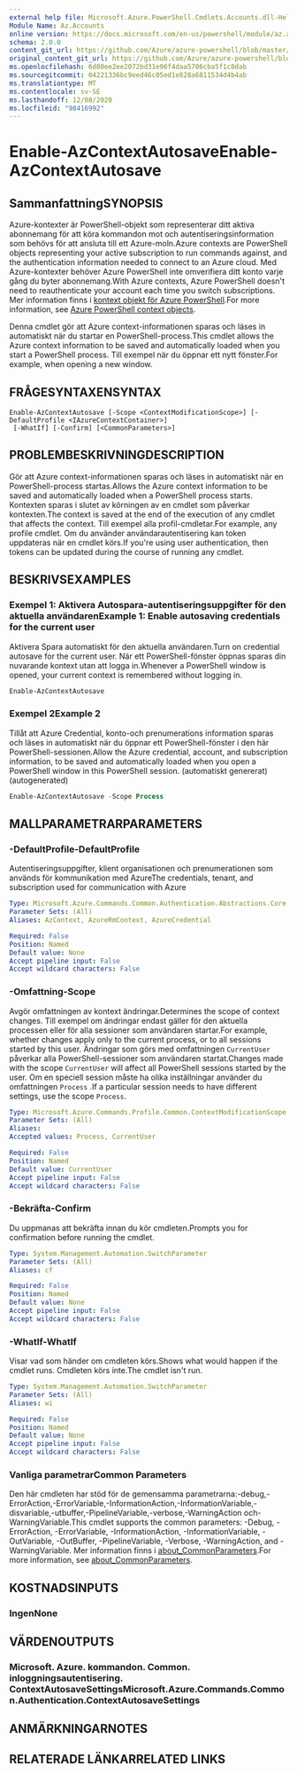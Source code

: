 ```yaml
---
external help file: Microsoft.Azure.PowerShell.Cmdlets.Accounts.dll-Help.xml
Module Name: Az.Accounts
online version: https://docs.microsoft.com/en-us/powershell/module/az.accounts/enable-azcontextautosave
schema: 2.0.0
content_git_url: https://github.com/Azure/azure-powershell/blob/master/src/Accounts/Accounts/help/Enable-AzContextAutosave.md
original_content_git_url: https://github.com/Azure/azure-powershell/blob/master/src/Accounts/Accounts/help/Enable-AzContextAutosave.md
ms.openlocfilehash: 6d80ee2ee2072bd31e96f4daa5706cba5f1c8dab
ms.sourcegitcommit: 04221336bc9eed46c05ed1e828a6811534d4b4ab
ms.translationtype: MT
ms.contentlocale: sv-SE
ms.lasthandoff: 12/08/2020
ms.locfileid: "98416992"
---
```

# <span data-ttu-id="30108-101">Enable-AzContextAutosave</span><span class="sxs-lookup"><span data-stu-id="30108-101">Enable-AzContextAutosave</span></span>

## <span data-ttu-id="30108-102">Sammanfattning</span><span class="sxs-lookup"><span data-stu-id="30108-102">SYNOPSIS</span></span>
<span data-ttu-id="30108-103">Azure-kontexter är PowerShell-objekt som representerar ditt aktiva abonnemang för att köra kommandon mot och autentiseringsinformation som behövs för att ansluta till ett Azure-moln.</span><span class="sxs-lookup"><span data-stu-id="30108-103">Azure contexts are PowerShell objects representing your active subscription to run commands against, and the authentication information needed to connect to an Azure cloud.</span></span> <span data-ttu-id="30108-104">Med Azure-kontexter behöver Azure PowerShell inte omverifiera ditt konto varje gång du byter abonnemang.</span><span class="sxs-lookup"><span data-stu-id="30108-104">With Azure contexts, Azure PowerShell doesn't need to reauthenticate your account each time you switch subscriptions.</span></span> <span data-ttu-id="30108-105">Mer information finns i [kontext objekt för Azure PowerShell](https://docs.microsoft.com/powershell/azure/context-persistence).</span><span class="sxs-lookup"><span data-stu-id="30108-105">For more information, see [Azure PowerShell context objects](https://docs.microsoft.com/powershell/azure/context-persistence).</span></span>

<span data-ttu-id="30108-106">Denna cmdlet gör att Azure context-informationen sparas och läses in automatiskt när du startar en PowerShell-process.</span><span class="sxs-lookup"><span data-stu-id="30108-106">This cmdlet allows the Azure context information to be saved and automatically loaded when you start a PowerShell process.</span></span> <span data-ttu-id="30108-107">Till exempel när du öppnar ett nytt fönster.</span><span class="sxs-lookup"><span data-stu-id="30108-107">For example, when opening a new window.</span></span>

## <span data-ttu-id="30108-108">FRÅGESYNTAXEN</span><span class="sxs-lookup"><span data-stu-id="30108-108">SYNTAX</span></span>

```
Enable-AzContextAutosave [-Scope <ContextModificationScope>] [-DefaultProfile <IAzureContextContainer>]
 [-WhatIf] [-Confirm] [<CommonParameters>]
```

## <span data-ttu-id="30108-109">PROBLEMBESKRIVNING</span><span class="sxs-lookup"><span data-stu-id="30108-109">DESCRIPTION</span></span>

<span data-ttu-id="30108-110">Gör att Azure context-informationen sparas och läses in automatiskt när en PowerShell-process startas.</span><span class="sxs-lookup"><span data-stu-id="30108-110">Allows the Azure context information to be saved and automatically loaded when a PowerShell process starts.</span></span> <span data-ttu-id="30108-111">Kontexten sparas i slutet av körningen av en cmdlet som påverkar kontexten.</span><span class="sxs-lookup"><span data-stu-id="30108-111">The context is saved at the end of the execution of any cmdlet that affects the context.</span></span> <span data-ttu-id="30108-112">Till exempel alla profil-cmdletar.</span><span class="sxs-lookup"><span data-stu-id="30108-112">For example, any profile cmdlet.</span></span> <span data-ttu-id="30108-113">Om du använder användarautentisering kan token uppdateras när en cmdlet körs.</span><span class="sxs-lookup"><span data-stu-id="30108-113">If you're using user authentication, then tokens can be updated during the course of running any cmdlet.</span></span>

## <span data-ttu-id="30108-114">BESKRIVS</span><span class="sxs-lookup"><span data-stu-id="30108-114">EXAMPLES</span></span>

### <span data-ttu-id="30108-115">Exempel 1: Aktivera Autospara-autentiseringsuppgifter för den aktuella användaren</span><span class="sxs-lookup"><span data-stu-id="30108-115">Example 1: Enable autosaving credentials for the current user</span></span>

<span data-ttu-id="30108-116">Aktivera Spara automatiskt för den aktuella användaren.</span><span class="sxs-lookup"><span data-stu-id="30108-116">Turn on credential autosave for the current user.</span></span> <span data-ttu-id="30108-117">När ett PowerShell-fönster öppnas sparas din nuvarande kontext utan att logga in.</span><span class="sxs-lookup"><span data-stu-id="30108-117">Whenever a PowerShell window is opened, your current context is remembered without logging in.</span></span>

```powershell
Enable-AzContextAutosave
```

### <span data-ttu-id="30108-118">Exempel 2</span><span class="sxs-lookup"><span data-stu-id="30108-118">Example 2</span></span>

<span data-ttu-id="30108-119">Tillåt att Azure Credential, konto-och prenumerations information sparas och läses in automatiskt när du öppnar ett PowerShell-fönster i den här PowerShell-sessionen.</span><span class="sxs-lookup"><span data-stu-id="30108-119">Allow the Azure credential, account, and subscription information, to be saved and automatically loaded when you open a PowerShell window in this PowerShell session.</span></span> <span data-ttu-id="30108-120">(automatiskt genererat)</span><span class="sxs-lookup"><span data-stu-id="30108-120">(autogenerated)</span></span>

```powershell <!-- Aladdin Generated Example -->
Enable-AzContextAutosave -Scope Process
```

## <span data-ttu-id="30108-121">MALLPARAMETRAR</span><span class="sxs-lookup"><span data-stu-id="30108-121">PARAMETERS</span></span>

### <span data-ttu-id="30108-122">-DefaultProfile</span><span class="sxs-lookup"><span data-stu-id="30108-122">-DefaultProfile</span></span>

<span data-ttu-id="30108-123">Autentiseringsuppgifter, klient organisationen och prenumerationen som används för kommunikation med Azure</span><span class="sxs-lookup"><span data-stu-id="30108-123">The credentials, tenant, and subscription used for communication with Azure</span></span>

```yaml
Type: Microsoft.Azure.Commands.Common.Authentication.Abstractions.Core.IAzureContextContainer
Parameter Sets: (All)
Aliases: AzContext, AzureRmContext, AzureCredential

Required: False
Position: Named
Default value: None
Accept pipeline input: False
Accept wildcard characters: False
```

### <span data-ttu-id="30108-124">-Omfattning</span><span class="sxs-lookup"><span data-stu-id="30108-124">-Scope</span></span>

<span data-ttu-id="30108-125">Avgör omfattningen av kontext ändringar.</span><span class="sxs-lookup"><span data-stu-id="30108-125">Determines the scope of context changes.</span></span> <span data-ttu-id="30108-126">Till exempel om ändringar endast gäller för den aktuella processen eller för alla sessioner som användaren startar.</span><span class="sxs-lookup"><span data-stu-id="30108-126">For example, whether changes apply only to the current process, or to all sessions started by this user.</span></span> <span data-ttu-id="30108-127">Ändringar som görs med omfattningen `CurrentUser` påverkar alla PowerShell-sessioner som användaren startat.</span><span class="sxs-lookup"><span data-stu-id="30108-127">Changes made with the scope `CurrentUser` will affect all PowerShell sessions started by the user.</span></span> <span data-ttu-id="30108-128">Om en speciell session måste ha olika inställningar använder du omfattningen `Process` .</span><span class="sxs-lookup"><span data-stu-id="30108-128">If a particular session needs to have different settings, use the scope `Process`.</span></span>

```yaml
Type: Microsoft.Azure.Commands.Profile.Common.ContextModificationScope
Parameter Sets: (All)
Aliases:
Accepted values: Process, CurrentUser

Required: False
Position: Named
Default value: CurrentUser
Accept pipeline input: False
Accept wildcard characters: False
```

### <span data-ttu-id="30108-129">-Bekräfta</span><span class="sxs-lookup"><span data-stu-id="30108-129">-Confirm</span></span>

<span data-ttu-id="30108-130">Du uppmanas att bekräfta innan du kör cmdleten.</span><span class="sxs-lookup"><span data-stu-id="30108-130">Prompts you for confirmation before running the cmdlet.</span></span>

```yaml
Type: System.Management.Automation.SwitchParameter
Parameter Sets: (All)
Aliases: cf

Required: False
Position: Named
Default value: None
Accept pipeline input: False
Accept wildcard characters: False
```

### <span data-ttu-id="30108-131">-WhatIf</span><span class="sxs-lookup"><span data-stu-id="30108-131">-WhatIf</span></span>

<span data-ttu-id="30108-132">Visar vad som händer om cmdleten körs.</span><span class="sxs-lookup"><span data-stu-id="30108-132">Shows what would happen if the cmdlet runs.</span></span>
<span data-ttu-id="30108-133">Cmdleten körs inte.</span><span class="sxs-lookup"><span data-stu-id="30108-133">The cmdlet isn't run.</span></span>

```yaml
Type: System.Management.Automation.SwitchParameter
Parameter Sets: (All)
Aliases: wi

Required: False
Position: Named
Default value: None
Accept pipeline input: False
Accept wildcard characters: False
```

### <span data-ttu-id="30108-134">Vanliga parametrar</span><span class="sxs-lookup"><span data-stu-id="30108-134">Common Parameters</span></span>

<span data-ttu-id="30108-135">Den här cmdleten har stöd för de gemensamma parametrarna:-debug,-ErrorAction,-ErrorVariable,-InformationAction,-InformationVariable,-disvariable,-utbuffer,-PipelineVariable,-verbose,-WarningAction och-WarningVariable.</span><span class="sxs-lookup"><span data-stu-id="30108-135">This cmdlet supports the common parameters: -Debug, -ErrorAction, -ErrorVariable, -InformationAction, -InformationVariable, -OutVariable, -OutBuffer, -PipelineVariable, -Verbose, -WarningAction, and -WarningVariable.</span></span> <span data-ttu-id="30108-136">Mer information finns i [about_CommonParameters](http://go.microsoft.com/fwlink/?LinkID=113216).</span><span class="sxs-lookup"><span data-stu-id="30108-136">For more information, see [about_CommonParameters](http://go.microsoft.com/fwlink/?LinkID=113216).</span></span>

## <span data-ttu-id="30108-137">KOSTNADS</span><span class="sxs-lookup"><span data-stu-id="30108-137">INPUTS</span></span>

### <span data-ttu-id="30108-138">Ingen</span><span class="sxs-lookup"><span data-stu-id="30108-138">None</span></span>

## <span data-ttu-id="30108-139">VÄRDEN</span><span class="sxs-lookup"><span data-stu-id="30108-139">OUTPUTS</span></span>

### <span data-ttu-id="30108-140">Microsoft. Azure. kommandon. Common. inloggningsautentisering. ContextAutosaveSettings</span><span class="sxs-lookup"><span data-stu-id="30108-140">Microsoft.Azure.Commands.Common.Authentication.ContextAutosaveSettings</span></span>

## <span data-ttu-id="30108-141">ANMÄRKNINGAR</span><span class="sxs-lookup"><span data-stu-id="30108-141">NOTES</span></span>

## <span data-ttu-id="30108-142">RELATERADE LÄNKAR</span><span class="sxs-lookup"><span data-stu-id="30108-142">RELATED LINKS</span></span>
